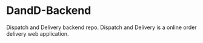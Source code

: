 # DandD-Backend
Dispatch and Delivery backend repo. Dispatch and Delivery is a online order delivery web application.
